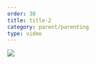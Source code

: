 ```yaml
---
order: 30
title: title-2
category: parent/parenting
type: video
---
```


[![](https://alacolang.ir/kolbeh/static/images/parenting2-cover.webp)](https://alacolang.ir/kolbeh/static/videos/parenting2.mp4)
